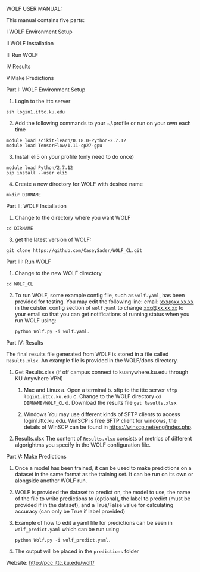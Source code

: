 WOLF USER MANUAL:

This manual contains five parts:

I   WOLF Environment Setup

II  WOLF Installation 

III Run WOLF

IV  Results

V   Make Predictions



Part I: WOLF Environment Setup

1. Login to the ittc server
```
ssh login1.ittc.ku.edu
```
2. Add the following commands to your ~/.profile or run on your own each time
```
module load scikit-learn/0.18.0-Python-2.7.12
module load TensorFlow/1.11-cp27-gpu
```
3. Install eli5 on your profile (only need to do once)
```
module load Python/2.7.12
pip install --user eli5
```
4. Create a new directory for WOLF with desired name
```
mkdir DIRNAME
```
 

Part II: WOLF Installation 

1. Change to the directory where you want WOLF
```
cd DIRNAME
```
3. get the latest version of WOLF:
```
git clone https://github.com/CaseySader/WOLF_CL.git
```
 

Part III: Run WOLF

1. Change to the new WOLF directory
```
cd WOLF_CL
```
2. To run WOLF, some example config file, such as `wolf.yaml`, has been provided for testing. You may edit the following line:
   email: xxx@xx.xx.xx 
   in the culster_config section of `wolf.yaml` to change xxx@xx.xx.xx to your email so that you can get notifications of running status when you run WOLF using:
   ```
   python Wolf.py -i wolf.yaml.
   ```
 

Part IV: Results

The final results file generated from WOLF is stored in a file called `Results.xlsx`. An example file is provided in the WOLF/docs directory.
1. Get Results.xlsx
    (if off campus connect to kuanywhere.ku.edu through KU Anywhere VPN)
   
    1) Mac and Linux
      a. Open a terminal
      b. sftp to the ittc server ```sftp login1.ittc.ku.edu```
      c. Change to the WOLF directory ```cd DIRNAME/WOLF_CL```
      d. Download the results file ```get Results.xlsx```

    2) Windows
      You may use different kinds of SFTP clients to access login1.ittc.ku.edu. WinSCP is free SFTP client for windows, the details of WinSCP can be found in https://winscp.net/eng/index.php.      
2. Results.xlsx
   The content of `Results.xlsx` consists of metrics of different algorightms you specify in the WOLF configuration file.


Part V: Make Predictions
1. Once a model has been trained, it can be used to make predictions on a dataset in the same format as the training set. It can be run on its own or alongside another WOLF run.

2. WOLF is provided the dataset to predict on, the model to use, the name of the file to write predictions to (optional), the label to predict (must be provided if in the dataset), and a True/False value for calculating accuracy (can only be True if label provided)

3. Example of how to edit a yaml file for predictions can be seen in `wolf_predict.yaml` which can be run using
   ```
   python Wolf.py -i wolf_predict.yaml.
   ```
4. The output will be placed in the `predictions` folder

Website:
http://pcc.ittc.ku.edu/wolf/
